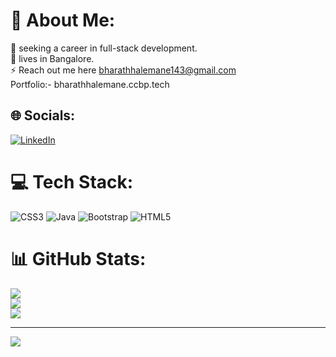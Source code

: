 # 💫 About Me:
🔭 seeking a career in full-stack development.<br>👯 lives in Bangalore.<br>⚡ Reach out me here bharathhalemane143@gmail.com 
<br/>Portfolio:- bharathhalemane.ccbp.tech


## 🌐 Socials:
[![LinkedIn](https://img.shields.io/badge/LinkedIn-%230077B5.svg?logo=linkedin&logoColor=white)](https://linkedin.com/in/@BharathHalemane) 

# 💻 Tech Stack:
![CSS3](https://img.shields.io/badge/css3-%231572B6.svg?style=plastic&logo=css3&logoColor=white) ![Java](https://img.shields.io/badge/java-%23ED8B00.svg?style=plastic&logo=openjdk&logoColor=white) ![Bootstrap](https://img.shields.io/badge/bootstrap-%238511FA.svg?style=plastic&logo=bootstrap&logoColor=white) ![HTML5](https://img.shields.io/badge/html5-%23E34F26.svg?style=plastic&logo=html5&logoColor=white)
# 📊 GitHub Stats:
![](https://github-readme-stats.vercel.app/api?username=bharathhalemane&theme=dark&hide_border=false&include_all_commits=false&count_private=false)<br/>
![](https://github-readme-streak-stats.herokuapp.com/?user=bharathhalemane&theme=dark&hide_border=false)<br/>
![](https://github-readme-stats.vercel.app/api/top-langs/?username=bharathhalemane&theme=dark&hide_border=false&include_all_commits=false&count_private=false&layout=compact)

---
[![](https://visitcount.itsvg.in/api?id=bharathhalemane&icon=0&color=0)](https://visitcount.itsvg.in)

<!-- Proudly created with GPRM ( https://gprm.itsvg.in ) -->
